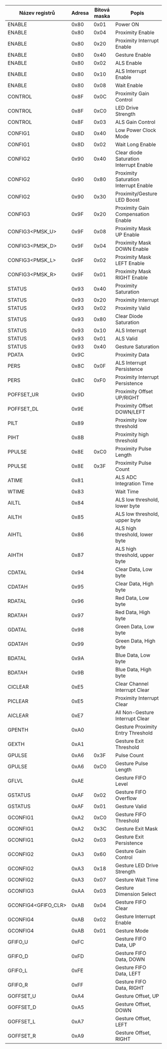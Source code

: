 | Název registrů | Adresa | Bitová maska | Popis                          |
|-----------------|--------|--------------|--------------------------------|
| ENABLE<PON>     | 0x80   | 0x01         | Power ON                       |
| ENABLE<PEN>     | 0x80   | 0x04         | Proximity Enable               |
| ENABLE<PIEN>    | 0x80   | 0x20         | Proximity Interrupt Enable     |
| ENABLE<GEN>     | 0x80   | 0x40         | Gesture Enable                  |
| ENABLE<AEN>     | 0x80   | 0x02         | ALS Enable                      |
| ENABLE<AIEN>    | 0x80   | 0x10         | ALS Interrupt Enable            |
| ENABLE<WEN>     | 0x80   | 0x08         | Wait Enable                     |
| CONTROL<PGAIN>  | 0x8F   | 0x0C         | Proximity Gain Control          |
| CONTROL<LDRIVE> | 0x8F   | 0xC0         | LED Drive Strength              |
| CONTROL<AGAIN>  | 0x8F   | 0x03         | ALS Gain Control                |
| CONFIG1<LOWPOW> | 0x8D   | 0x40         | Low Power Clock Mode            |
| CONFIG1<WLONG>  | 0x8D   | 0x02         | Wait Long Enable                |
| CONFIG2<CPSIEN> | 0x90   | 0x40         | Clear diode Saturation Interrupt Enable |
| CONFIG2<PSIEN>  | 0x90   | 0x80         | Proximity Saturation Interrupt Enable |
| CONFIG2<LEDBOOST> | 0x90 | 0x30         | Proximity/Gesture LED Boost     |
| CONFIG3<PCMP>   | 0x9F   | 0x20         | Proximity Gain Compensation Enable |
| CONFIG3<PMSK_U> | 0x9F   | 0x08         | Proximity Mask UP Enable        |
| CONFIG3<PMSK_D> | 0x9F   | 0x04         | Proximity Mask DOWN Enable      |
| CONFIG3<PMSK_L> | 0x9F   | 0x02         | Proximity Mask LEFT Enable      |
| CONFIG3<PMSK_R> | 0x9F   | 0x01         | Proximity Mask RIGHT Enable     |
| STATUS<PGSAT>   | 0x93   | 0x40         | Proximity Saturation            |
| STATUS<PINT>    | 0x93   | 0x20         | Proximity Interrupt             |
| STATUS<PVALID>  | 0x93   | 0x02         | Proximity Valid                 |
| STATUS<CPSAT>   | 0x93   | 0x80         | Clear Diode Saturation          |
| STATUS<AINT>    | 0x93   | 0x10         | ALS Interrupt                   |
| STATUS<AVALID>  | 0x93   | 0x01         | ALS Valid                       |
| STATUS<PGSAT>   | 0x93   | 0x40         | Gesture Saturation              |
| PDATA           | 0x9C   |              | Proximity Data                  |
| PERS<APERS>     | 0x8C   | 0x0F         | ALS Interrupt Persistence      |
| PERS<PPERS>     | 0x8C   | 0xF0         | Proximity Interrupt Persistence |
| POFFSET_UR      | 0x9D   |              | Proximity Offset UP/RIGHT       |
| POFFSET_DL      | 0x9E   |              | Proximity Offset DOWN/LEFT      |
| PILT            | 0x89   |              | Proximity low threshold         |
| PIHT            | 0x8B   |              | Proximity high threshold        |
| PPULSE<PPLEN>   | 0x8E   | 0xC0         | Proximity Pulse Length          |
| PPULSE<PPULSE>  | 0x8E   | 0x3F         | Proximity Pulse Count           |
| ATIME           | 0x81   |              | ALS ADC Integration Time        |
| WTIME           | 0x83   |              | Wait Time                       |
| AILTL           | 0x84   |              | ALS low threshold, lower byte   |
| AILTH           | 0x85   |              | ALS low threshold, upper byte   |
| AIHTL           | 0x86   |              | ALS high threshold, lower byte  |
| AIHTH           | 0x87   |              | ALS high threshold, upper byte  |
| CDATAL          | 0x94   |              | Clear Data, Low byte            |
| CDATAH          | 0x95   |              | Clear Data, High byte           |
| RDATAL          | 0x96   |              | Red Data, Low byte              |
| RDATAH          | 0x97   |              | Red Data, High byte             |
| GDATAL          | 0x98   |              | Green Data, Low byte            |
| GDATAH          | 0x99   |              | Green Data, High byte           |
| BDATAL          | 0x9A   |              | Blue Data, Low byte             |
| BDATAH          | 0x9B   |              | Blue Data, High byte            |
| CICLEAR         | 0xE5   |              | Clear Channel Interrupt Clear  |
| PICLEAR         | 0xE5   |              | Proximity Interrupt Clear       |
| AICLEAR         | 0xE7   |              | All Non-Gesture Interrupt Clear |
| GPENTH          | 0xA0   |              | Gesture Proximity Entry Threshold |
| GEXTH           | 0xA1   |              | Gesture Exit Threshold          |
| GPULSE<GPULSE>  | 0xA6   | 0x3F         | Pulse Count                     |
| GPULSE<GPLEN>   | 0xA6   | 0xC0         | Gesture Pulse Length            |
| GFLVL           | 0xAE   |              | Gesture FIFO Level              |
| GSTATUS<GFOV>   | 0xAF   | 0x02         | Gesture FIFO Overflow           |
| GSTATUS<GVALID> | 0xAF   | 0x01         | Gesture Valid                   |
| GCONFIG1<GFIFOTH>| 0xA2   | 0xC0         | Gesture FIFO Threshold           |
| GCONFIG1<GEXMSK>| 0xA2   | 0x3C         | Gesture Exit Mask               |
| GCONFIG1<GEXPERS>| 0xA2  | 0x03         | Gesture Exit Persistence        |
| GCONFIG2<GGAIN> | 0xA3   | 0x60         | Gesture Gain Control            |
| GCONFIG2<GLDRIVE>| 0xA3  | 0x18         | Gesture LED Drive Strength      |
| GCONFIG2<GWTIME>| 0xA3   | 0x07         | Gesture Wait Time               |
| GCONFIG3<GDIMS> | 0xAA   | 0x03         | Gesture Dimension Select        |
| GCONFIG4<GFIFO_CLR>| 0xAB| 0x04         | Gesture FIFO Clear              |
| GCONFIG4<GIEN>  | 0xAB   | 0x02         | Gesture Interrupt Enable        |
| GCONFIG4<GMODE> | 0xAB   | 0x01         | Gesture Mode                    |
| GFIFO_U         | 0xFC   |              | Gesture FIFO Data, UP           |
| GFIFO_D         | 0xFD   |              | Gesture FIFO Data, DOWN         |
| GFIFO_L         | 0xFE   |              | Gesture FIFO Data, LEFT         |
| GFIFO_R         | 0xFF   |              | Gesture FIFO Data, RIGHT        |
| GOFFSET_U       | 0xA4   |              | Gesture Offset, UP              |
| GOFFSET_D       | 0xA5   |              | Gesture Offset, DOWN            |
| GOFFSET_L       | 0xA7   |              | Gesture Offset, LEFT            |
| GOFFSET_R       | 0xA9   |              | Gesture Offset, RIGHT           |
